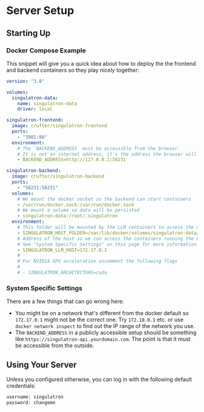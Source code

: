 # Server Setup

## Starting Up

### Docker Compose Example

This snippet will give you a quick idea about how to deploy the the frontend and backend containers so they play nicely together:

```yaml
version: "3.8"

volumes:
  singulatron-data:
    name: singulatron-data
    driver: local

singulatron-frontend:
  image: crufter/singulatron-frontend
  ports:
    - "3901:80"
  environment:
    # The `BACKEND_ADDRESS` must be accessible from the browser.
    # It is not an internal address, it's the address the browser will make API requests to.
    - BACKEND_ADDRESS=http://127.0.0.1:58231

singulatron-backend:
  image: crufter/singulatron-backend
  ports:
    - "58231:58231"
  volumes:
    # We mount the docker socket so the backend can start containers
    - /var/run/docker.sock:/var/run/docker.sock
    # We mount a volume so data will be persisted
    - singulatron-data:/root/.singulatron
  environment:
    # This folder will be mounted by the LLM containers to access the models
    - SINGULATRON_HOST_FOLDER=/var/lib/docker/volumes/singulatron-data/_data
    # Address of the host so we can access the containers running the LLMs from the backend container
    # See "System Specific Settings" on this page for more information.
    - SINGULATRON_LLM_HOST=172.17.0.1
    #
    # For NVIDIA GPU acceleration uncomment the following flags
    #
    # - SINGULATRON_ARCHITECTURE=cuda
```

### System Specific Settings

There are a few things that can go wrong here:

- You might be on a network that's different from the docker default so `172.17.0.1` might not be the correct one. Try `172.18.0.1` etc. or use `docker network inspect` to find out the IP range of the network you use.
- The `BACKEND_ADDRESS` in a publicly accessible setup should be something like `https://singulatron-api.yourdomain.com`. The point is that it must be accessible from the outside.

## Using Your Server

Unless you configured otherwise, you can log in with the following default credentials:

```sh
username: singulatron
password: changeme
```
